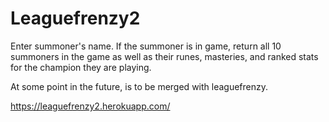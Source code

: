 
# Leaguefrenzy2

Enter summoner's name. If the summoner is in game, return all 10 summoners in the game as well as their runes, masteries, and ranked stats for the champion they are playing.

At some point in the future, is to be merged with leaguefrenzy.

https://leaguefrenzy2.herokuapp.com/
